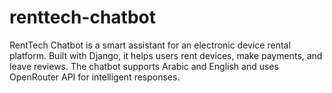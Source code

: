 # renttech-chatbot
RentTech Chatbot is a smart assistant for an electronic device rental platform. Built with Django, it helps users rent devices, make payments, and leave reviews. The chatbot supports Arabic and English and uses OpenRouter API for intelligent responses.
